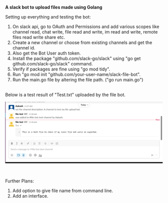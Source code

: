 **A slack bot to upload files made using Golang**

Setting up everything and testing the bot:
1. On slack api, go to OAuth and Permissions and add various scopes
like channel read, chat write, file read and write, im read and write, remote files
read write share etc.
2. Create a new channel or choose from existing channels and get the channel id.
3. Also get the Bot User auth token.
4. Install the package "github.com/slack-go/slack" using "go get github.com/slack-go/slack" command.
5. Verify if packages are fine using "go mod tidy".
6. Run "go mod init "github.com/your-user-name/slack-file-bot".
7. Run the main.go file by altering the file path. ("go run main.go")

<br>
Below is a test result of "Test.txt" uploaded by the file bot.<br>

![Test image](./test.png)

<br>

Further Plans:<br>
1. Add option to give file name from command line.
2. Add an interface.





